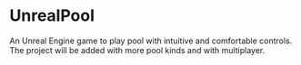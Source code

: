 # UnrealPool
An Unreal Engine game to play pool with intuitive and comfortable controls. 
The project will be added with more pool kinds and with multiplayer.
